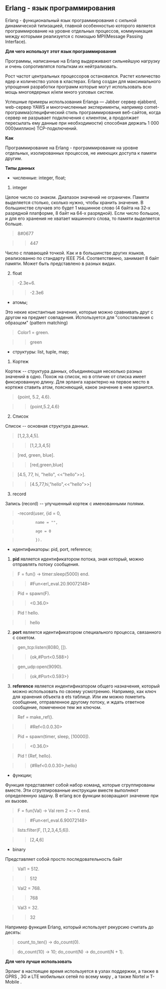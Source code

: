 ## Erlang - язык программирования

Erlang - функциональный язык программирования 
с сильной динамической типизацией, главной особенностью которого является программирование на уровне отдельных процессов, коммуникация между которыми реализуется с помощью MPI(Message Passing Interface).

<b>Для чего использут этот язык программирования</b>

Программы, написанные на Erlang выдерживают сильнейшую нагрузку и очень сопротивлятся попыткам их нейтрализвать. 

Рост частот центральных процессоров остановился. Растет количество ядер и количество узлов в кластерах. Erlang создан для максимального упрощения разработки программ которые могут использовать всю мощь многоядерных и/или много узловых систем.

Успешные примеры использования Erlanga — Jabber сервер ejabberd, web-сервер YAWS и многочисленные эксперименты, например comet-программа(специфический стиль программирования веб-сайтов, когда сервер не разрывает подключения с клиентом, а продолжает пересылать ему данные при необходимости) способная держать 1 000 000(миллион) TCP-подключений.

<b>Как</b>

Программирование на Erlang - программирование на уровне отдельных, изолированных процессов, не имеющих доступа к памяти другим.

**Типы данных**

- численные: integer, float;
 
1.  integer

Целое число со знаком. Диапазон значений не ограничен. Памяти выделяется столько, сколько нужно, чтобы хранить значение. В большинстве случаев это будет 1 машинное слово (4 байта на 32-х разрядной платформе, 8 байт на 64-х разрядной). Если число большое, и для его хранения не хватает машинного слова, то памяти выделяется больше.

> 8#0677

> > 447

Число с плавающей точкой. Как и в большинстве других языков, реализованно по стандарту IEEE 754. Соответственно, занимает 8 байт памяти. Может быть представлено в разных видах.

2.  float

> -2.3e+6.

> > -2.3e6

 - атомы;
 
 Это некие константные значения, которые можно сравнивать друг с другом на предмет совпадения. 
 Используется для "сопоставления с образцом" (pattern matching) 
 
> Color1 = green.

> > green

- структуры: list, tuple, map;

1.  Кортеж

Кортеж -- структура данных, объединяющая несколько разных значений в одно. Похож на список, но в отличие от списка имеет фиксированную длину. Для эрланга характерно на первое место в кортеже ставить атом, поясняющий, какое значение в нем хранится.


> {point, 5.2, 4.6}.

> >  {point,5.2,4.6}

2.  Список

Список -- основная структура данных. 

>  [1,2,3,4,5].

> > [1,2,3,4,5]


>  [red, green, blue].

> > [red,green,blue]


>  [4.5, 77, hi, "hello", <<"hello">>].

> > [4.5,77,hi,"hello",<<"hello">>]

3. record

Запись (record) -- улучшенный кортеж с именованными полями. 

>  -record(user, {id = 0,

>             name = "",

>             age = 0

>             }).

 - идентификаторы: pid, port, reference;
 
1. <b>pid</b> является идентификатором потока, зная который, можно отправлять потоку сообщения.

>  F = fun() -> timer:sleep(5000) end.

> > #Fun<erl_eval.20.90072148>


> Pid = spawn(F).

> > <0.36.0>


>  Pid ! hello.

> > hello

2. <b>port</b> является идентификатором специального процесса, связанного с сокетом.

> gen_tcp:listen(8080, []).

> >{ok,#Port<0.588>}


> gen_udp:open(9090).

> > {ok,#Port<0.593>}

3. <b>reference</b> является индентификатором общего назначения, который можно использовать по своему усмотрению. Например, как ключ для хранения объекта в ets таблице. Или им можно пометить сообщение, отправленное другому потоку, и ждать ответное сообщение, помеченное тем же ключом.

> Ref = make_ref().

> >#Ref<0.0.0.30>


> Pid = spawn(timer, sleep, [10000]).

> > <0.36.0>


> Pid ! {Ref, hello}.

> >{#Ref<0.0.0.30>,hello} 
 
 - функции;
 
Функция представляет собой набор команд, которые сгруппированы вместе. Эти сгруппированные инструкции вместе выполняют определенную 
задачу. В erlang все функции возвращают значение при их вызове.

> F = fun(Val) -> Val rem 2 =:= 0 end.

> > #Fun<erl_eval.6.90072148>


> lists:filter(F, [1,2,3,4,5,6]).

> > [2,4,6]

 - binary
 
Представляет собой просто последовательность байт
> Val1 = 512.

> > 512


> Val2 = 768.

> > 768


> Val3 = 32.

> > 32


Например функция Erlang, который использует рекурсию считать до десять:

> count_to_ten() -> do_count(0).
 
> do_count(10) -> 10;
> do_count(N) -> do_count(N + 1).

<b>Для чего лучше использовать</b>

Эрланг в настоящее время используется в узлах поддержки, а также в GPRS , 3G и LTE мобильных сетей по всему миру , а также Nortel и T-Mobile .




